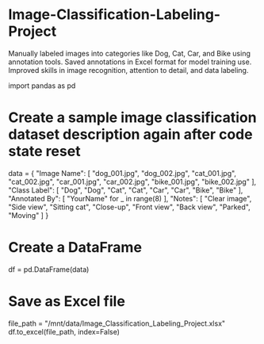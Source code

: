 # Image-Classification-Labeling-Project
Manually labeled images into categories like Dog, Cat, Car, and Bike using annotation tools. Saved annotations in Excel format for model training use. Improved skills in image recognition, attention to detail, and data labeling.

import pandas as pd

# Create a sample image classification dataset description again after code state reset
data = {
    "Image Name": [
        "dog_001.jpg", "dog_002.jpg", "cat_001.jpg", "cat_002.jpg", 
        "car_001.jpg", "car_002.jpg", "bike_001.jpg", "bike_002.jpg"
    ],
    "Class Label": [
        "Dog", "Dog", "Cat", "Cat", 
        "Car", "Car", "Bike", "Bike"
    ],
    "Annotated By": [
        "YourName" for _ in range(8)
    ],
    "Notes": [
        "Clear image", "Side view", "Sitting cat", "Close-up",
        "Front view", "Back view", "Parked", "Moving"
    ]
}

# Create a DataFrame
df = pd.DataFrame(data)

# Save as Excel file
file_path = "/mnt/data/Image_Classification_Labeling_Project.xlsx"
df.to_excel(file_path, index=False)


